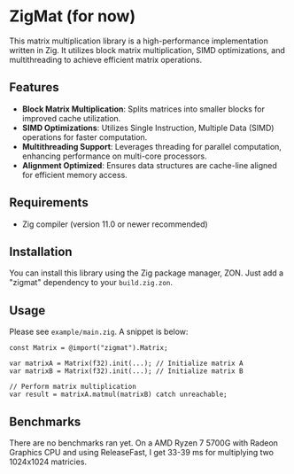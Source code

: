 # ZigMat (for now)

This matrix multiplication library is a high-performance implementation written in Zig. It utilizes block matrix multiplication, SIMD optimizations, and multithreading to achieve efficient matrix operations.

## Features

- **Block Matrix Multiplication**: Splits matrices into smaller blocks for improved cache utilization.
- **SIMD Optimizations**: Utilizes Single Instruction, Multiple Data (SIMD) operations for faster computation.
- **Multithreading Support**: Leverages threading for parallel computation, enhancing performance on multi-core processors.
- **Alignment Optimized**: Ensures data structures are cache-line aligned for efficient memory access.

## Requirements

- Zig compiler (version 11.0 or newer recommended)

## Installation

You can install this library using the Zig package manager, ZON. Just add a "zigmat" dependency to your `build.zig.zon`.

## Usage

Please see `example/main.zig`. A snippet is below:

```zig
const Matrix = @import("zigmat").Matrix;

var matrixA = Matrix(f32).init(...); // Initialize matrix A
var matrixB = Matrix(f32).init(...); // Initialize matrix B

// Perform matrix multiplication
var result = matrixA.matmul(matrixB) catch unreachable;
```

## Benchmarks

There are no benchmarks ran yet. On a AMD Ryzen 7 5700G with Radeon Graphics CPU and using ReleaseFast, I get 33-39 ms for multiplying two 1024x1024 matricies.

